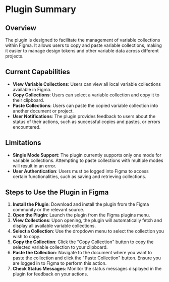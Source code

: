 # Plugin Summary

## Overview
The plugin is designed to facilitate the management of variable collections within Figma. It allows users to copy and paste variable collections, making it easier to manage design tokens and other variable data across different projects.

## Current Capabilities
- **View Variable Collections**: Users can view all local variable collections available in Figma.
- **Copy Collections**: Users can select a variable collection and copy it to their clipboard.
- **Paste Collections**: Users can paste the copied variable collection into another document or project.
- **User Notifications**: The plugin provides feedback to users about the status of their actions, such as successful copies and pastes, or errors encountered.

## Limitations
- **Single Mode Support**: The plugin currently supports only one mode for variable collections. Attempting to paste collections with multiple modes will result in an error.
- **User Authentication**: Users must be logged into Figma to access certain functionalities, such as saving and retrieving collections.

## Steps to Use the Plugin in Figma
1. **Install the Plugin**: Download and install the plugin from the Figma community or the relevant source.
2. **Open the Plugin**: Launch the plugin from the Figma plugins menu.
3. **View Collections**: Upon opening, the plugin will automatically fetch and display all available variable collections.
4. **Select a Collection**: Use the dropdown menu to select the collection you wish to copy.
5. **Copy the Collection**: Click the "Copy Collection" button to copy the selected variable collection to your clipboard.
6. **Paste the Collection**: Navigate to the document where you want to paste the collection and click the "Paste Collection" button. Ensure you are logged in to Figma to perform this action.
7. **Check Status Messages**: Monitor the status messages displayed in the plugin for feedback on your actions.